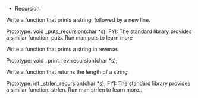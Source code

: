  - Recursion

Write a function that prints a string, followed by a new line.

Prototype: void _puts_recursion(char *s);
FYI: The standard library provides a similar function: puts. Run man puts to learn more


Write a function that prints a string in reverse.

Prototype: void _print_rev_recursion(char *s);



Write a function that returns the length of a string.

Prototype: int _strlen_recursion(char *s);
FYI: The standard library provides a similar function: strlen. Run man strlen to learn more..
